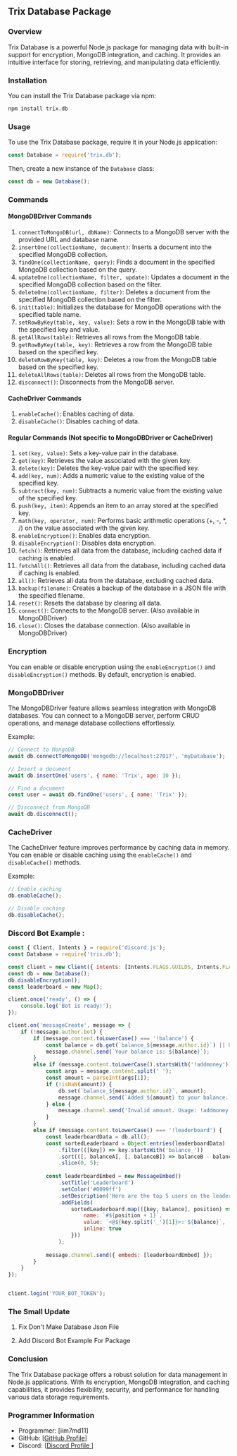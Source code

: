 ## Trix Database Package

### Overview
Trix Database is a powerful Node.js package for managing data with built-in support for encryption, MongoDB integration, and caching. It provides an intuitive interface for storing, retrieving, and manipulating data efficiently.

### Installation
You can install the Trix Database package via npm:

```bash
npm install trix.db
```

### Usage
To use the Trix Database package, require it in your Node.js application:

```javascript
const Database = require('trix.db');
```

Then, create a new instance of the `Database` class:

```javascript
const db = new Database();
```

### Commands

#### MongoDBDriver Commands

1. `connectToMongoDB(url, dbName)`: Connects to a MongoDB server with the provided URL and database name. <br>
2. `insertOne(collectionName, document)`: Inserts a document into the specified MongoDB collection. <br>
3. `findOne(collectionName, query)`: Finds a document in the specified MongoDB collection based on the query. <br>
4. `updateOne(collectionName, filter, update)`: Updates a document in the specified MongoDB collection based on the filter. <br>
5. `deleteOne(collectionName, filter)`: Deletes a document from the specified MongoDB collection based on the filter. <br>
6. `init(table)`: Initializes the database for MongoDB operations with the specified table name. <br>
7. `setRowByKey(table, key, value)`: Sets a row in the MongoDB table with the specified key and value. <br>
8. `getAllRows(table)`: Retrieves all rows from the MongoDB table. <br>
9. `getRowByKey(table, key)`: Retrieves a row from the MongoDB table based on the specified key. <br>
10. `deleteRowByKey(table, key)`: Deletes a row from the MongoDB table based on the specified key. <br>
11. `deleteAllRows(table)`: Deletes all rows from the MongoDB table. <br>
12. `disconnect()`: Disconnects from the MongoDB server. <br>

#### CacheDriver Commands

1. `enableCache()`: Enables caching of data. <br>
2. `disableCache()`: Disables caching of data.

#### Regular Commands (Not specific to MongoDBDriver or CacheDriver)

1. `set(key, value)`: Sets a key-value pair in the database. <br>
2. `get(key)`: Retrieves the value associated with the given key. <br>
3. `delete(key)`: Deletes the key-value pair with the specified key. <br>
4. `add(key, num)`: Adds a numeric value to the existing value of the specified key. <br>
5. `subtract(key, num)`: Subtracts a numeric value from the existing value of the specified key. <br>
6. `push(key, item)`: Appends an item to an array stored at the specified key. <br>
7. `math(key, operator, num)`: Performs basic arithmetic operations (+, -, *, /) on the value associated with the given key. <br>
8. `enableEncryption()`: Enables data encryption. <br>
9. `disableEncryption()`: Disables data encryption. <br>
10. `fetch()`: Retrieves all data from the database, including cached data if caching is enabled. <br>
11. `fetchAll()`: Retrieves all data from the database, including cached data if caching is enabled. <br>
12. `all()`: Retrieves all data from the database, excluding cached data. <br>
13. `backup(filename)`: Creates a backup of the database in a JSON file with the specified filename. <br>
14. `reset()`: Resets the database by clearing all data. <br>
15. `connect()`: Connects to the MongoDB server. (Also available in MongoDBDriver) <br>
16. `close()`: Closes the database connection. (Also available in MongoDBDriver) 

### Encryption
You can enable or disable encryption using the `enableEncryption()` and `disableEncryption()` methods. By default, encryption is enabled.

### MongoDBDriver
The MongoDBDriver feature allows seamless integration with MongoDB databases. You can connect to a MongoDB server, perform CRUD operations, and manage database collections effortlessly.

Example:

```javascript
// Connect to MongoDB
await db.connectToMongoDB('mongodb://localhost:27017', 'myDatabase');

// Insert a document
await db.insertOne('users', { name: 'Trix', age: 30 });

// Find a document
const user = await db.findOne('users', { name: 'Trix' });

// Disconnect from MongoDB
await db.disconnect();
```

### CacheDriver
The CacheDriver feature improves performance by caching data in memory. You can enable or disable caching using the `enableCache()` and `disableCache()` methods.

Example:

```javascript
// Enable caching
db.enableCache();

// Disable caching
db.disableCache();
```

### Discord Bot Example :

```javascript
const { Client, Intents } = require('discord.js');
const Database = require('trix.db');

const client = new Client({ intents: [Intents.FLAGS.GUILDS, Intents.FLAGS.GUILD_MESSAGES] });
const db = new Database();
db.disableEncryption();
const leaderboard = new Map();

client.once('ready', () => {
    console.log('Bot is ready!');
});

client.on('messageCreate', message => {
    if (!message.author.bot) {
        if (message.content.toLowerCase() === '!balance') {
            const balance = db.get(`balance_${message.author.id}`) || 0;
            message.channel.send(`Your balance is: ${balance}`);
        }
        else if (message.content.toLowerCase().startsWith('!addmoney')) {
            const args = message.content.split(' ');
            const amount = parseInt(args[1]);
            if (!isNaN(amount)) {
                db.set(`balance_${message.author.id}`, amount);
                message.channel.send(`Added ${amount} to your balance.`);
            } else {
                message.channel.send('Invalid amount. Usage: !addmoney [amount]');
            }
        }
        else if (message.content.toLowerCase() === '!leaderboard') {
            const leaderboardData = db.all(); 
            const sortedLeaderboard = Object.entries(leaderboardData)
                .filter(([key]) => key.startsWith('balance_'))
                .sort(([, balanceA], [, balanceB]) => balanceB - balanceA) 
                .slice(0, 5); 
        
            const leaderboardEmbed = new MessageEmbed()
                .setTitle('Leaderboard')
                .setColor('#0099ff')
                .setDescription('Here are the top 5 users on the leaderboard:')
                .addFields(
                    sortedLeaderboard.map(([key, balance], position) => ({
                        name: `#${position + 1}`,
                        value: `<@${key.split('_')[1]}>: ${balance}`,
                        inline: true
                    }))
                );
        
            message.channel.send({ embeds: [leaderboardEmbed] });
        }
    }
});


client.login('YOUR_BOT_TOKEN');
```

### The Small Update

1. Fix Don't Make Database Json File

2. Add Discord Bot Example For Package 


### Conclusion
The Trix Database package offers a robust solution for data management in Node.js applications. With its encryption, MongoDB integration, and caching capabilities, it provides flexibility, security, and performance for handling various data storage requirements.

### Programmer Information
- Programmer: [iim7md11]
- GitHub: [[GitHub Profile](https://github.com/iim7md11)]
- Discord: [[Discord Profile ](https://discord.com/users/1091118468155314306)]
